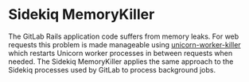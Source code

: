 # Sidekiq MemoryKiller

The GitLab Rails application code suffers from memory leaks. For web requests
this problem is made manageable using
[unicorn-worker-killer](https://github.com/kzk/unicorn-worker-killer) which
restarts Unicorn worker processes in between requests when needed. The Sidekiq
MemoryKiller applies the same approach to the Sidekiq processes used by GitLab
to process background jobs.


